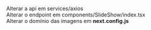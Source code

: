 Alterar a api em services/axios  
Alterar o endpoint em components/SlideShow/index.tsx  
Alterar o domínio das imagens em **next.config.js**

